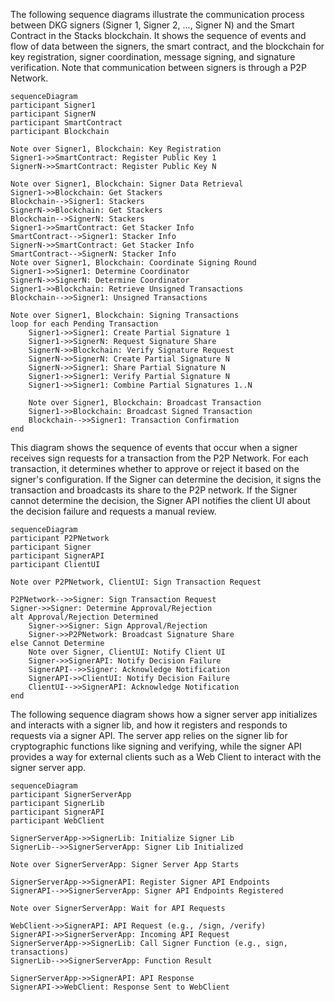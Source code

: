 The following sequence diagrams illustrate the communication process between DKG signers (Signer 1, Signer 2, ..., Signer N) and the Smart Contract in the Stacks blockchain. It shows the sequence of events and flow of data between the signers, the smart contract, and the blockchain for key registration, signer coordination, message signing, and signature verification. Note that communication between signers is through a P2P Network.

```mermaid
sequenceDiagram
participant Signer1
participant SignerN
participant SmartContract
participant Blockchain

Note over Signer1, Blockchain: Key Registration
Signer1->>SmartContract: Register Public Key 1
SignerN->>SmartContract: Register Public Key N

Note over Signer1, Blockchain: Signer Data Retrieval
Signer1->>Blockchain: Get Stackers
Blockchain-->Signer1: Stackers
SignerN->>Blockchain: Get Stackers
Blockchain-->SignerN: Stackers
Signer1->>SmartContract: Get Stacker Info
SmartContract-->Signer1: Stacker Info
SignerN->>SmartContract: Get Stacker Info
SmartContract-->SignerN: Stacker Info
Note over Signer1, Blockchain: Coordinate Signing Round
Signer1->>Signer1: Determine Coordinator
SignerN->>SignerN: Determine Coordinator
Signer1->>Blockchain: Retrieve Unsigned Transactions
Blockchain-->>Signer1: Unsigned Transactions

Note over Signer1, Blockchain: Signing Transactions
loop for each Pending Transaction
    Signer1->>Signer1: Create Partial Signature 1
    Signer1->>SignerN: Request Signature Share
    SignerN->>Blockchain: Verify Signature Request
    SignerN->>SignerN: Create Partial Signature N
    SignerN->>Signer1: Share Partial Signature N
    Signer1->>Signer1: Verify Partial Signature N
    Signer1->>Signer1: Combine Partial Signatures 1..N

    Note over Signer1, Blockchain: Broadcast Transaction
    Signer1->>Blockchain: Broadcast Signed Transaction
    Blockchain-->>Signer1: Transaction Confirmation
end
```

This diagram shows the sequence of events that occur when a signer receives sign requests for a transaction from the P2P Network. For each transaction, it determines whether to approve or reject it based on the signer's configuration. If the Signer can determine the decision, it signs the transaction and broadcasts its share to the P2P network. If the Signer cannot determine the decision, the Signer API notifies the client UI about the decision failure and requests a manual review.

```mermaid
sequenceDiagram
participant P2PNetwork
participant Signer
participant SignerAPI
participant ClientUI

Note over P2PNetwork, ClientUI: Sign Transaction Request

P2PNetwork-->>Signer: Sign Transaction Request
Signer->>Signer: Determine Approval/Rejection
alt Approval/Rejection Determined
    Signer->>Signer: Sign Approval/Rejection
    Signer->>P2PNetwork: Broadcast Signature Share
else Cannot Determine
    Note over Signer, ClientUI: Notify Client UI
    Signer->>SignerAPI: Notify Decision Failure
    SignerAPI-->>Signer: Acknowledge Notification
    SignerAPI->>ClientUI: Notify Decision Failure
    ClientUI-->>SignerAPI: Acknowledge Notification
end
```


The following sequence diagram shows how a signer server app initializes and interacts with a signer lib, and how it registers and responds to requests via a signer API. The server app relies on the signer lib for cryptographic functions like signing and verifying, while the signer API provides a way for external clients such as a Web Client to interact with the signer server app.

```mermaid
sequenceDiagram
participant SignerServerApp
participant SignerLib
participant SignerAPI
participant WebClient

SignerServerApp->>SignerLib: Initialize Signer Lib
SignerLib-->>SignerServerApp: Signer Lib Initialized

Note over SignerServerApp: Signer Server App Starts

SignerServerApp->>SignerAPI: Register Signer API Endpoints
SignerAPI-->>SignerServerApp: Signer API Endpoints Registered

Note over SignerServerApp: Wait for API Requests

WebClient->>SignerAPI: API Request (e.g., /sign, /verify)
SignerAPI->>SignerServerApp: Incoming API Request
SignerServerApp->>SignerLib: Call Signer Function (e.g., sign, transactions)
SignerLib-->>SignerServerApp: Function Result

SignerServerApp->>SignerAPI: API Response
SignerAPI->>WebClient: Response Sent to WebClient
```